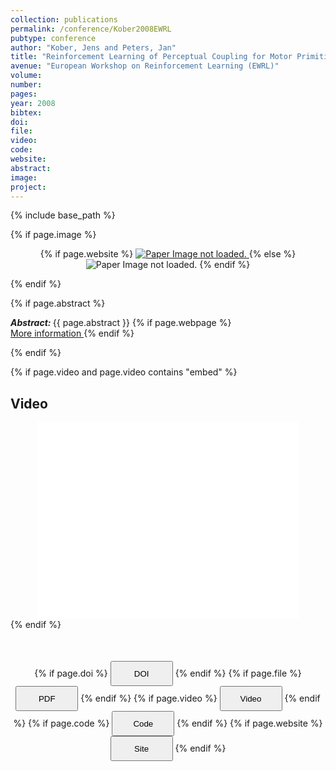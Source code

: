 ```yaml
---
collection: publications
permalink: /conference/Kober2008EWRL
pubtype: conference
author: "Kober, Jens and Peters, Jan"
title: "Reinforcement Learning of Perceptual Coupling for Motor Primitives"
avenue: "European Workshop on Reinforcement Learning (EWRL)"
volume: 
number: 
pages: 
year: 2008
bibtex: 
doi: 
file: 
video: 
code: 
website: 
abstract: 
image: 
project: 
---
```

{% include base_path %}

{% if page.image %}
<p align="center">
{% if page.website %}
<a href="{{ page.website }}"> <img src="{{  page.image }}" alt="Paper Image not loaded." style="max-height:400px;max-width:400px"/> </a>
{% else %}
<img src="{{  page.image }}" alt="Paper Image not loaded." />
{% endif %}
</p>
{% endif %}

{% if page.abstract %}
<p> <strong> <em> Abstract: </em> </strong> {{ page.abstract }}
    {% if page.webpage %}
        <a href="{{ page.website}}"> <br> More information </a>
    {% endif %}
</p>
{% endif %}


{% if page.video and page.video contains "embed" %}
<h2> Video </h2>
<div align="center">
<iframe width="420" height="315" src="{{ page.video }}" frameborder="0" allowfullscreen ></iframe>
</div>
{% endif %}


<div align="center" style="margin-top: 50px">
{% if page.doi %}
<button name="button" onclick="{{ page.doi }}" style="height:40px;width:100px">DOI</button>
{% endif %}
{% if page.file %}
<button name="button" onclick="{{ page.file }}" style="height:40px;width:100px">PDF</button>
{% endif %}
{% if page.video %}
<button name="button" onclick="{{ page.video }}" style="height:40px;width:100px">Video</button>
{% endif %}
{% if page.code %}
<button name="button" onclick="{{ page.code }}" style="height:40px;width:100px">Code</button>
{% endif %}
{% if page.website %}
<button name="button" onclick="{{ page.website }}" style="height:40px;width:100px">Site</button>
{% endif %}
</div>